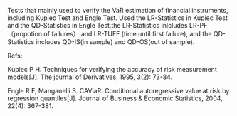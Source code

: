 Tests that mainly used to verify the VaR estimation of financial instruments, including Kupiec Test and Engle Test. Used the LR-Statistics in Kupiec Test and the QD-Statistics in Engle Test,the LR-Statistics inlcludes LR-PF（propotion of failures） and LR-TUFF (time until first failure), and the QD-Statistics includes QD-IS(in sample) and QD-OS(out of sample).

Refs:

Kupiec P H. Techniques for verifying the accuracy of risk measurement models[J]. The journal of Derivatives, 1995, 3(2): 73-84.

Engle R F, Manganelli S. CAViaR: Conditional autoregressive value at risk by regression quantiles[J]. Journal of Business & Economic Statistics, 2004, 22(4): 367-381.
